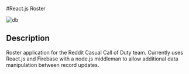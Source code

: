 #React.js Roster

![db](https://dl.dropboxusercontent.com/content_link/eoX4Vff1AveKKqW5gBeZdikxLqN8WtFhctH021xDj9JUfMUHbQtalKwOx6ZQjO0C)

## Description

Roster application for the Reddit Casual Call of Duty team. Currently uses React.js and Firebase with a node.js middleman to allow additional data manipulation between record updates.
